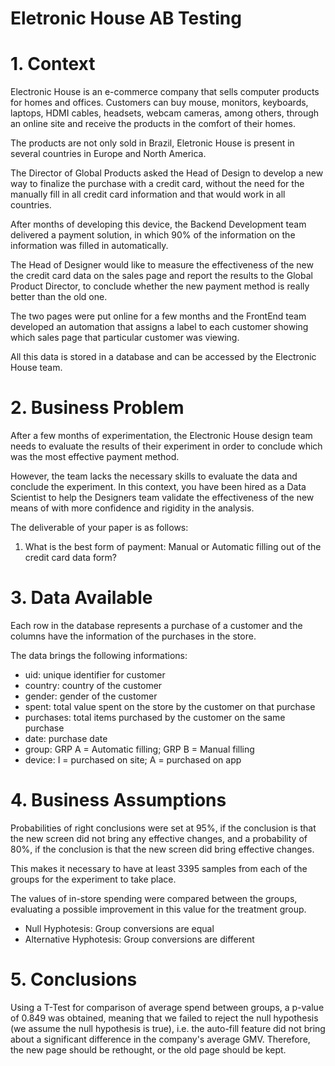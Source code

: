 # Eletronic House AB Testing

# 1. Context

Electronic House is an e-commerce company that sells computer products for homes and offices. Customers can buy mouse, monitors, keyboards, laptops, HDMI cables, headsets, webcam cameras, among others, through an online site and receive the products in the comfort of their homes.

The products are not only sold in Brazil, Eletronic House is present in several countries in Europe and North America.

The Director of Global Products asked the Head of Design to develop a new way to finalize the purchase with a credit card, without the need for the manually fill in all credit  card information and that would work in all countries.

After months of developing this device, the Backend Development team delivered a payment solution, in which 90% of the information on the information was filled in automatically.

The Head of Designer would like to measure the effectiveness of the new the credit card data on the sales page and report the results to the Global Product Director, to conclude whether the new payment method is really better than the old one.

The two pages were put online for a few months and the FrontEnd team developed an automation that assigns a label to each customer showing which sales page that particular customer was viewing.

All this data is stored in a database and can be accessed by the Electronic House team.

# 2. Business Problem

After a few months of experimentation, the Electronic House design team needs to evaluate the results of their experiment in order to conclude which was the most effective payment method.

However, the team lacks the necessary skills to evaluate the data and conclude the experiment. In this context, you have been hired as a Data Scientist to help the Designers team validate the effectiveness of the new means of with more confidence and rigidity in the analysis.

The deliverable of your paper is as follows:

1. What is the best form of payment: Manual or Automatic filling out of the credit card data form?

# 3. Data Available

Each row in the database represents a purchase of a customer and the columns have the information of the purchases in the store.

The data brings the following informations:

* uid: unique identifier for customer
* country: country of the customer
* gender: gender of the customer
* spent: total value spent on the store by the customer on that purchase
* purchases: total items purchased by the customer on the same purchase
* date: purchase date
* group: GRP A = Automatic filling; GRP B = Manual filling
* device: I = purchased on site; A = purchased on app

# 4. Business Assumptions

Probabilities of right conclusions were set at 95%, if the conclusion is that the new screen did not bring any effective changes, and a probability of 80%, if the conclusion is that the new screen did bring effective changes. 

This makes it necessary to have at least 3395 samples from each of the groups for the experiment to take place.

The values of in-store spending were compared between the groups, evaluating a possible improvement in this value for the treatment group.

* Null Hyphotesis: Group conversions are equal
* Alternative Hyphotesis: Group conversions are different

# 5. Conclusions

Using a T-Test for comparison of average spend between groups, a p-value of 0.849 was obtained, meaning that we failed to reject the null hypothesis (we assume the null hypothesis is true), i.e. the auto-fill feature did not bring about a significant difference in the company's average GMV. Therefore, the new page should be rethought, or the old page should be kept.
